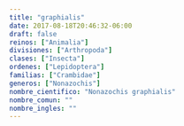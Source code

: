 ```yaml
---
title: "graphialis"
date: 2017-08-18T20:46:32-06:00
draft: false
reinos: ["Animalia"]
divisiones: ["Arthropoda"]
clases: ["Insecta"]
ordenes: ["Lepidoptera"]
familias: ["Crambidae"]
generos: ["Nonazochis"]
nombre_cientifico: "Nonazochis graphialis"
nombre_comun: ""
nombre_ingles: ""
---
```

